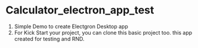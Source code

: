 
  # Calculator_electron_app_test
  
1. Simple Demo to create Electgron Desktop app
2. For Kick Start your project, you can clone this basic project too. this app created for testing and RND.
